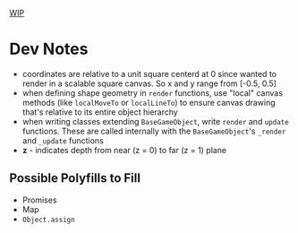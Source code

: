 [WIP](https://derekmiranda.github.io/tempest-html/)

# Dev Notes

- coordinates are relative to a unit square centerd at 0 since wanted to render in a scalable square canvas. So x and y range from [-0.5, 0.5]
- when defining shape geometry in `render` functions, use "local" canvas methods (like `localMoveTo` or `localLineTo`) to ensure canvas drawing that's relative to its entire object hierarchy
- when writing classes extending `BaseGameObject`, write `render` and `update` functions. These are called internally with the `BaseGameObject`'s `_render` and `_update` functions
- **z** - indicates depth from near (z = 0) to far (z = 1) plane

## Possible Polyfills to Fill

- Promises
- Map
- `Object.assign`
